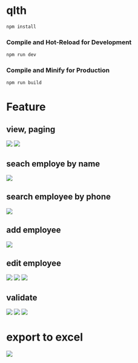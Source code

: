 # qlth

```sh
npm install
```

### Compile and Hot-Reload for Development

```sh
npm run dev
```

### Compile and Minify for Production

```sh
npm run build
```

# Feature 
## view, paging 
![](./assets/demo-1.png)
![](./assets/demo-2.png)

## seach employe by name
![](./assets/search-by-name.png)

## search employee by phone
![](./assets/search-by-phone.png)

## add employee 
![](./assets/add.png)

## edit employee 
![](./assets/edit-1.png)
![](./assets/edit-2.png)
![](./assets/edit-2.png)

## validate 
![](./assets/validate.png)
![](./assets/validate-2.png)
![](./assets/validate-3.png)

# export to excel
![](./assets/export-excel.png)

